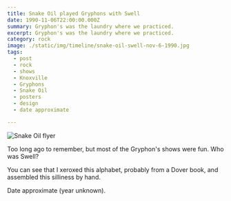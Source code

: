 ```yaml
---
title: Snake Oil played Gryphons with Swell
date: 1990-11-06T22:00:00.000Z
summary: Gryphon's was the laundry where we practiced.
excerpt: Gryphon's was the laundry where we practiced.
category: rock
image: ./static/img/timeline/snake-oil-swell-nov-6-1990.jpg
tags:
  - post 
  - rock
  - shows
  - Knoxville
  - Gryphons
  - Snake Oil
  - posters
  - design
  - date approximate

---
```


![Snake Oil flyer](/static/img/rock/snake-oil-swell-nov-6-1990.jpg "Snake Oil flyer")

Too long ago to remember, but most of the Gryphon's shows were fun. Who was Swell?

You can see that I xeroxed this alphabet, probably from a Dover book, and assembled this silliness by hand.

Date approximate (year unknown).